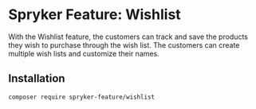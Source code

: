 # Spryker Feature: Wishlist

With the Wishlist feature, the customers can track and save the products they wish to purchase through the wish list. The customers can create multiple wish lists and customize their names.

## Installation

```
composer require spryker-feature/wishlist
```

